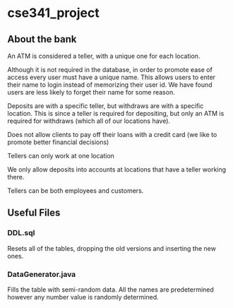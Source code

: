 # cse341_project

## About the bank

An ATM is considered a teller, with a unique one for each location. 

Although it is not required in the database, in order to promote ease of access every user must have a unique name. This allows users to enter their name to login instead of memorizing their user id. We have found users are less likely to forget their name for some reason. 

Deposits are with a specific teller, but withdraws are with a specific location. This is since a teller is required for depositing, but only an ATM is required for withdraws (which all of our locations have). 

Does not allow clients to pay off their loans with a credit card (we like to promote better financial decisions)

Tellers can only work at one location

We only allow deposits into accounts at locations that have a teller working there. 

Tellers can be both employees and customers. 

## Useful Files

### DDL.sql
Resets all of the tables, dropping the old versions and inserting the new ones. 

### DataGenerator.java
Fills the table with semi-random data. All the names are predetermined however any number value is randomly determined. 